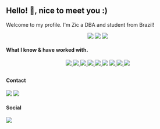 ## Hello! 👋, nice to meet you :)
Welcome to my profile.
I'm Zic a DBA and student from Brazil!

<div align='center'>
  <img src='https://img.shields.io/static/v1?label=OS&message=Linux&color=blue&style=for-the-badge&logo=linux' />
  <img src='https://img.shields.io/static/v1?label=Editor&message=VSCodium&color=blue&style=for-the-badge&logo=visual-studio-code' />
  <img src='https://img.shields.io/static/v1?label=Editor&message=NeoVim&color=green&style=for-the-badge&logo=vim' />
  
</div>

#### What I know & have worked with.
<div align='center'>
  <a href='' target='_blank' rel='noopener' rel='noreferrer'>
    <img src='https://img.shields.io/badge/HTML5-E34F26?style=for-the-badge&logo=html5&logoColor=white' />
  </a>
  <a href='' target='_blank' rel='noopener' rel='noreferrer'>
    <img src='https://img.shields.io/badge/CSS3-1572B6?style=for-the-badge&logo=css3&logoColor=white' />
  </a>
  <a href='' target='_blank' rel='noopener' rel='noreferrer'>
    <img src='https://img.shields.io/badge/C-00599C?style=for-the-badge&logo=c&logoColor=white' />
  </a>
  <a href='https://www.python.org/' target='_blank' rel='noopener' rel='noreferrer'>
    <img src='https://img.shields.io/badge/Python-3776AB?style=for-the-badge&logo=python&logoColor=white' />
  </a>
  <a href='https://www.gnu.org/software/bash/' target='_blank' rel='noopener' rel='noreferrer'>
    <img src='https://img.shields.io/static/v1?label=&message=Shell Script&logoColor=white&color=grey&style=for-the-badge&logo=gnu-bash&color=4eaa25' />
  </a>
  <a>
    <img src='https://img.shields.io/static/v1?label=&message=Linux&style=for-the-badge&logo=linux&logoColor=white&color=ffa500' />
  </a>
  <a href='https://www.microsoft.com/windows-server' target='_blank' rel='noopener' rel='noreferrer'>
    <img src='https://img.shields.io/badge/Windows_Server-0078D6?style=for-the-badge&logo=windows&logoColor=white' />
  </a>
  <a href='' target='_blank' rel='noopener' rel='noreferrer'>
    <img src='https://img.shields.io/static/v1?label=&message=SQL%20Database&style=for-the-badge&logo=mariadb&logoColor=white&color=0000ff' />
  </a>
  <a href='' target='_blank' rel='noopener' rel='noreferrer'>
    <img src='https://img.shields.io/static/v1?label=&message=Docker&style=for-the-badge&logo=docker&logoColor=white&color=009fff' />
  </a>
</div>

##

#### Contact 
<div> 
   <a href = "mailto:contact@zicstardust.com"><img src="https://img.shields.io/badge/Email-DC4D3F?style=for-the-badge&logo=gmail&logoColor=white" target="_blank"></a>
   <a href = "https://matrix.to/#/@zicstardust:matrix.org"><img src="https://img.shields.io/badge/Matrix.org-4BCEA9?style=for-the-badge&logo=matrix&logoColor=white" target="_blank"></a>
</div>

#### Social
<div> 
  <a href = "https://open.spotify.com/user/89csurjia225cnnx7w88u89rj"><img src="https://img.shields.io/badge/Spotify-1ED760?&style=for-the-badge&logo=spotify&logoColor=white" target="_blank"></a>
</div>
